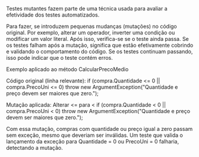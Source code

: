 Testes mutantes fazem parte de uma técnica usada para avaliar a efetividade dos testes automatizados.

Para fazer, se introduzem pequenas mudanças (mutações) no código original. Por exemplo, alterar um operador, inverter uma condição ou modificar um valor literal. Após isso, verifica-se se o teste ainda passa.
Se os testes falham após a mutação, significa que estão efetivamente cobrindo e validando o comportamento do código.
Se os testes continuam passando, isso pode indicar que o teste contém erros.



Exemplo aplicado ao método CalcularPrecoMedio

Código original (linha relevante):
	if (compra.Quantidade <= 0 || compra.PrecoUni <= 0)
		throw new ArgumentException("Quantidade e preço devem ser maiores que zero.");
	
	
Mutação aplicada: Alterar <= para <
	if (compra.Quantidade < 0 || compra.PrecoUni < 0)
		throw new ArgumentException("Quantidade e preço devem ser maiores que zero.");
		

Com essa mutação, compras com quantidade ou preço igual a zero passam sem exceção, mesmo que deveriam ser inválidas.
Um teste que valida o lançamento da exceção para Quantidade = 0 ou PrecoUni = 0 falharia, detectando a mutação.